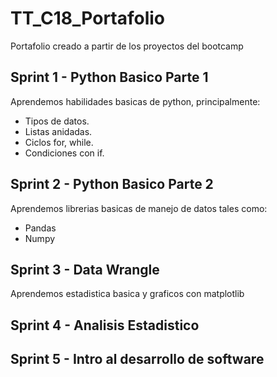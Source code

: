 # TT_C18_Portafolio
Portafolio creado a partir de los proyectos del bootcamp


## Sprint 1 - Python Basico Parte 1
Aprendemos habilidades basicas de python, principalmente:
- Tipos de datos.
- Listas anidadas.
- Ciclos for, while.
- Condiciones con if.

## Sprint 2 - Python Basico Parte 2
Aprendemos librerias basicas de manejo de datos tales como:
- Pandas
- Numpy


## Sprint 3 - Data Wrangle
Aprendemos estadistica basica y graficos con matplotlib

## Sprint 4 - Analisis Estadistico

## Sprint 5 - Intro al desarrollo de software
